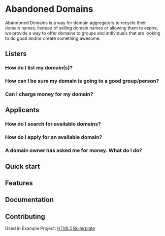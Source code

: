 # Abandoned Domains


Abandoned Domains is a way for domain aggregators to recycle their domain names. Instead
of selling domain names or allowing them to expire, we provide a way to offer domains to
groups and individuals that are looking to do good and/or create something awesome.



## Listers

### How do I list my domain(s)?
### How can I be sure my domain is going to a good group/person?
### Can I charge money for my domain?


## Applicants

### How do I search for available domains?
### How do I apply for an available domain?
### A domain owner has asked me for money. What do I do?




## Quick start


## Features


## Documentation


## Contributing

Used in Example Project:
[HTML5 Boilerplate](https://html5boilerplate.com)